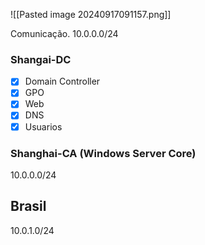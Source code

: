


![[Pasted image 20240917091157.png]]

Comunicação.
10.0.0.0/24

### Shangai-DC
- [x] Domain Controller
- [x] GPO
- [x] Web
- [x] DNS
- [x] Usuarios

### Shanghai-CA (Windows Server Core)

10.0.0.0/24


## Brasil
10.0.1.0/24
